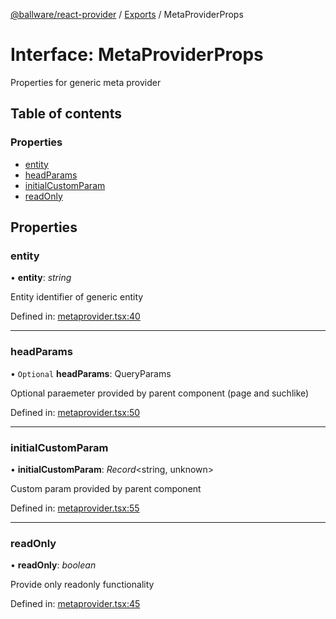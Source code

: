 [@ballware/react-provider](../README.md) / [Exports](../modules.md) / MetaProviderProps

# Interface: MetaProviderProps

Properties for generic meta provider

## Table of contents

### Properties

- [entity](metaproviderprops.md#entity)
- [headParams](metaproviderprops.md#headparams)
- [initialCustomParam](metaproviderprops.md#initialcustomparam)
- [readOnly](metaproviderprops.md#readonly)

## Properties

### entity

• **entity**: *string*

Entity identifier of generic entity

Defined in: [metaprovider.tsx:40](https://github.com/ballware/ballware-client/blob/7c13abb/packages/react-provider/src/metaprovider.tsx#L40)

___

### headParams

• `Optional` **headParams**: QueryParams

Optional paraemeter provided by parent component (page and suchlike)

Defined in: [metaprovider.tsx:50](https://github.com/ballware/ballware-client/blob/7c13abb/packages/react-provider/src/metaprovider.tsx#L50)

___

### initialCustomParam

• **initialCustomParam**: *Record*<string, unknown\>

Custom param provided by parent component

Defined in: [metaprovider.tsx:55](https://github.com/ballware/ballware-client/blob/7c13abb/packages/react-provider/src/metaprovider.tsx#L55)

___

### readOnly

• **readOnly**: *boolean*

Provide only readonly functionality

Defined in: [metaprovider.tsx:45](https://github.com/ballware/ballware-client/blob/7c13abb/packages/react-provider/src/metaprovider.tsx#L45)
